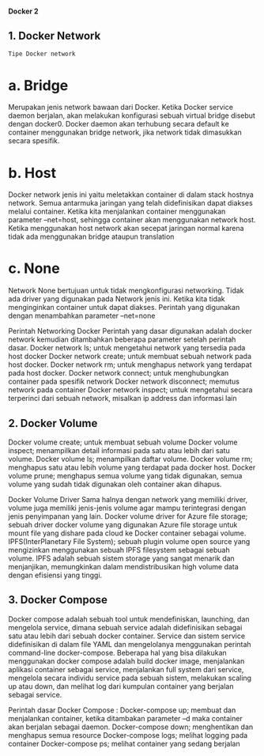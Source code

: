 #### Docker 2

## 1. Docker Network
    Tipe Docker network
# a. Bridge
Merupakan jenis network bawaan dari Docker. Ketika Docker service daemon berjalan, akan melakukan konfigurasi sebuah virtual bridge disebut dengan docker0.
Docker daemon akan terhubung secara default ke container menggunakan bridge network, jika network tidak dimasukkan secara spesifik.

# b. Host 
Docker network jenis ini yaitu meletakkan container di dalam stack hostnya network.
Semua antarmuka jaringan yang telah didefinisikan dapat diakses melalui container.
Ketika kita menjalankan container menggunakan parameter –net=host, sehingga container akan menggunakan network host. Ketika menggunakan host network akan secepat jaringan normal karena tidak ada menggunakan bridge ataupun translation


# c. None
Network None bertujuan untuk tidak mengkonfigurasi networking.
Tidak ada driver yang digunakan pada Network jenis ini.
Ketika kita tidak menginginkan container untuk dapat diakses. Perintah yang digunakan dengan menambahkan parameter –net=none

Perintah Networking Docker
Perintah yang dasar digunakan adalah docker network kemudian ditambahkan beberapa parameter setelah perintah dasar.
Docker network ls; untuk mengetahui network yang tersedia pada host docker
Docker network create; untuk membuat sebuah network pada host docker.
Docker network rm; untuk menghapus network yang terdapat pada host docker.
Docker network connect; untuk menghubungkan container pada spesifik network
Docker network disconnect; memutus network pada container
Docker network inspect; untuk mengetahui secara terperinci dari sebuah network, misalkan ip address dan informasi lain


## 2. Docker Volume 
Docker volume create; untuk membuat sebuah volume
Docker volume inspect; menampilkan detail informasi pada satu atau lebih dari satu volume.
Docker volume ls; menampilkan daftar volume.
Docker volume rm; menghapus satu atau lebih volume yang terdapat pada docker host.
Docker volume prune; menghapus semua volume yang tidak digunakan, semua volume yang sudah tidak digunakan oleh container akan dihapus.

Docker Volume Driver
Sama halnya dengan network yang memiliki driver, volume juga memiliki jenis-jenis volume agar mampu terintegrasi dengan jenis penyimpanan yang lain.
Docker volume driver for Azure file storage; sebuah driver docker volume yang digunakan Azure file storage untuk mount file yang dishare pada cloud ke Docker container sebagai volume.
IPFS(InterPlanetary File System); sebuah plugin volume open source yang mengizinkan menggunakan sebuah IPFS filesystem sebagai sebuah volume. IPFS adalah sebuah sistem storage yang sangat menarik dan menjanjikan, memungkinkan dalam mendistribusikan high volume data dengan efisiensi yang tinggi.

## 3. Docker Compose
Docker compose adalah sebuah tool untuk mendefiniskan, launching, dan mengelola service, dimana sebuah service adalah didefinisikan sebagai satu atau lebih dari sebuah docker container.
Service dan sistem service didefinisikan di dalam file YAML dan mengelolanya menggunakan perintah command-line docker-compose.
Beberapa hal yang bisa dilakukan menggunakan docker compose adalah build docker image, menjalankan aplikasi container sebagai service, menjalankan full system dari service, mengelola secara individu service pada sebuah sistem, melakukan scaling up atau down, dan melihat log dari kumpulan container yang berjalan sebagai service.

Perintah dasar Docker Compose :
Docker-compose up; membuat dan menjalankan container, ketika ditambakan parameter –d maka container akan berjalan sebagai daemon.
Docker-compose down; menghentikan dan menghapus semua resource
Docker-compose logs; melihat logging pada container
Docker-compose ps; melihat container yang sedang berjalan

